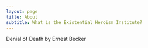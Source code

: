 ```yaml
---
layout: page
title: About
subtitle: What is the Existential Heroism Institute?
---
```


Denial of Death by Ernest Becker
